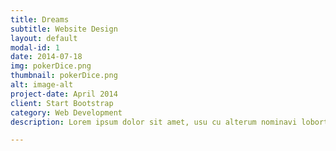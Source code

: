 ```yaml
---
title: Dreams
subtitle: Website Design
layout: default
modal-id: 1
date: 2014-07-18
img: pokerDice.png
thumbnail: pokerDice.png
alt: image-alt
project-date: April 2014
client: Start Bootstrap
category: Web Development
description: Lorem ipsum dolor sit amet, usu cu alterum nominavi lobortis. At duo novum diceret. Tantas apeirian vix et, usu sanctus postulant inciderint ut, populo diceret necessitatibus in vim. Cu eum dicam feugiat noluisse.

---
```

